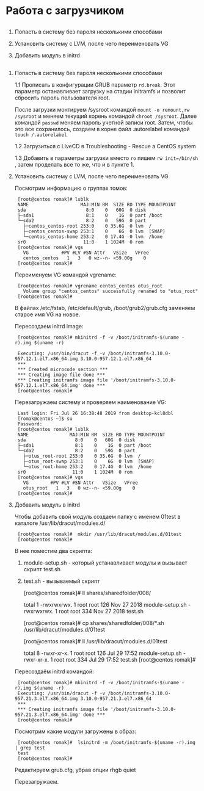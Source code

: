 
# Работа с загрузчиком

## 
1. Попасть в систему без пароля несколькими способами

1. Установить систему с LVM, после чего переименовать VG

1. Добавить модуль в initrd 
##


1. Попасть в систему без пароля несколькими способами

	1.1 Прописать в конфигурации GRUB параметр `rd.break`. Этот параметр останавливает загрузку на стадии initramfs и позволит сбросить пароль пользователя root. 

	После загрузки монтируем /sysroot командой `mount -o remount,rw /sysroot` и меняем текущий корень командой `chroot /sysroot`. 
	Далее командой `passwd` меняем пароль учетной записи root. 
	Затем, чтобы это все сохранилось, создаем в корне файл .autorelabel командой `touch /.autorelabel`


	1.2 Загрузиться с LiveCD  в Troubleshooting - Rescue a CentOS system

	1.3 Добавить в параметры загрузки вместо `ro` пишем  `rw init=/bin/sh` , затем проделать все то же, что и в пункте 1.

2. Установить систему с LVM, после чего переименовать VG

	Посмотрим информацию о группах томов:

		[root@centos romak]# lsblk
		NAME                   MAJ:MIN RM  SIZE RO TYPE MOUNTPOINT
		sda                      8:0    0   60G  0 disk
		├─sda1                   8:1    0    1G  0 part /boot
		└─sda2                   8:2    0   59G  0 part
		  ├─centos_centos-root 253:0    0 35.6G  0 lvm  /
		  ├─centos_centos-swap 253:1    0    6G  0 lvm  [SWAP]
		  └─centos_centos-home 253:2    0 17.4G  0 lvm  /home
		sr0                     11:0    1 1024M  0 rom
		[root@centos romak]# vgs
		  VG            #PV #LV #SN Attr   VSize   VFree
		  centos_centos   1   3   0 wz--n- <59.00g    0
		[root@centos romak]#
		
	Переименуем VG командой vgrename:
		
		[root@centos romak]# vgrename centos_centos otus_root
		  Volume group "centos_centos" successfully renamed to "otus_root"
		[root@centos romak]#
		
	В файлах /etc/fstab, /etc/default/grub, /boot/grub2/grub.cfg заменяем старое имя VG на новое.
	
	Пересоздаем initrd image:	
	
		[root@centos romak]# mkinitrd -f -v /boot/initramfs-$(uname -r).img $(uname -r)
		
		Executing: /usr/bin/dracut -f -v /boot/initramfs-3.10.0-957.12.1.el7.x86_64.img 3.10.0-957.12.1.el7.x86_64
		***
		*** Created microcode section ***
		*** Creating image file done ***
		*** Creating initramfs image file '/boot/initramfs-3.10.0-957.12.1.el7.x86_64.img' done ***
		[root@centos romak]#

	Перезагружаем систему и проверяем наименование VG:

		Last login: Fri Jul 26 16:38:48 2019 from desktop-kcl8dbl
		[romak@centos ~]$ su
		Password:
		[root@centos romak]# lsblk
		NAME               MAJ:MIN RM  SIZE RO TYPE MOUNTPOINT
		sda                  8:0    0   60G  0 disk
		├─sda1               8:1    0    1G  0 part /boot
		└─sda2               8:2    0   59G  0 part
		  ├─otus_root-root 253:0    0 35.6G  0 lvm  /
		  ├─otus_root-swap 253:1    0    6G  0 lvm  [SWAP]
		  └─otus_root-home 253:2    0 17.4G  0 lvm  /home
		sr0                 11:0    1 1024M  0 rom
		[root@centos romak]# vgs
		  VG        #PV #LV #SN Attr   VSize   VFree
		  otus_root   1   3   0 wz--n- <59.00g    0
		[root@centos romak]#

3. Добавить модуль в initrd
	
	 Чтобы добавить свой модуль создаем папку с именем 01test в каталоге /usr/lib/dracut/modules.d/
	 
		[root@centos romak]#  mkdir /usr/lib/dracut/modules.d/01test
		[root@centos romak]#
	
	В нее поместим два скрипта:
	
	1. module-setup.sh - который устанавливает модулы и вызывает скрипт test.sh
	2. test.sh - вызываемый скрипт
	
		[root@centos romak]# ll shares/sharedfolder/008/
		
		total 1
		-rwxrwxrwx. 1 root root 126 Nov 27  2018 module-setup.sh
		-rwxrwxrwx. 1 root root 334 Nov 27  2018 test.sh
		
		[root@centos romak]# cp shares/sharedfolder/008/*.sh /usr/lib/dracut/modules.d/01test
		
		[root@centos romak]# ll /usr/lib/dracut/modules.d/01test
		
		total 8
		-rwxr-xr-x. 1 root root 126 Jul 29 17:52 module-setup.sh
		-rwxr-xr-x. 1 root root 334 Jul 29 17:52 test.sh
		[root@centos romak]#
	
	Пересоздаём initrd командой:
	
		[root@centos romak]# mkinitrd -f -v /boot/initramfs-$(uname -r).img $(uname -r)
		Executing: /usr/bin/dracut -f -v /boot/initramfs-3.10.0-957.21.3.el7.x86_64.img 3.10.0-957.21.3.el7.x86_64
		***
		*** Creating initramfs image file '/boot/initramfs-3.10.0-957.21.3.el7.x86_64.img' done ***
		[root@centos romak]#
		
	Посмотрим какие модули загружены в образ:
	
		[root@centos romak]#  lsinitrd -m /boot/initramfs-$(uname -r).img | grep test
		test
		[root@centos romak]#
		
	Редактируем grub.cfg, убрав опции rhgb quiet
	
	Перезагружаем.
	
	
	
	
	
	
	
	
	
	
	
	
	
	
	
	
	
	
	
	
	
	
	
	
	
	
	
	
	
	
	


